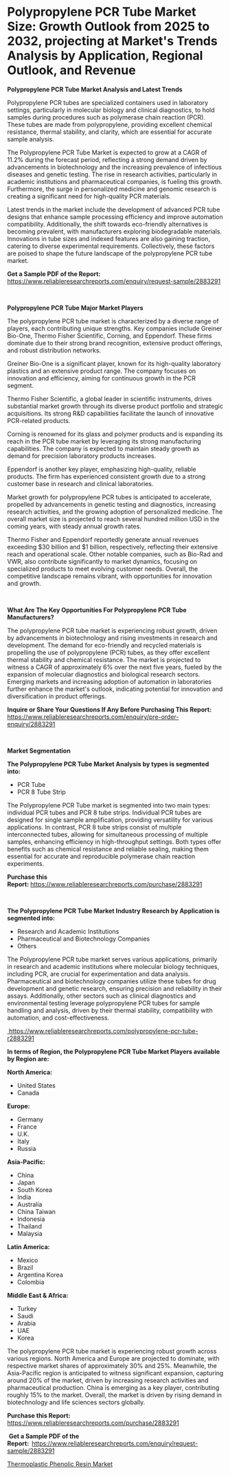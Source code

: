 <p><h1>Polypropylene PCR Tube Market Size: Growth Outlook from 2025 to 2032, projecting at Market's Trends Analysis by Application, Regional Outlook, and Revenue</h1></p><p><strong>Polypropylene PCR Tube Market Analysis and Latest Trends</strong></p>
<p><p>Polypropylene PCR tubes are specialized containers used in laboratory settings, particularly in molecular biology and clinical diagnostics, to hold samples during procedures such as polymerase chain reaction (PCR). These tubes are made from polypropylene, providing excellent chemical resistance, thermal stability, and clarity, which are essential for accurate sample analysis.</p><p>The Polypropylene PCR Tube Market is expected to grow at a CAGR of 11.2% during the forecast period, reflecting a strong demand driven by advancements in biotechnology and the increasing prevalence of infectious diseases and genetic testing. The rise in research activities, particularly in academic institutions and pharmaceutical companies, is fueling this growth. Furthermore, the surge in personalized medicine and genomic research is creating a significant need for high-quality PCR materials.</p><p>Latest trends in the market include the development of advanced PCR tube designs that enhance sample processing efficiency and improve automation compatibility. Additionally, the shift towards eco-friendly alternatives is becoming prevalent, with manufacturers exploring biodegradable materials. Innovations in tube sizes and indexed features are also gaining traction, catering to diverse experimental requirements. Collectively, these factors are poised to shape the future landscape of the polypropylene PCR tube market.</p></p>
<p><strong>Get a Sample PDF of the Report:&nbsp;</strong> <a href="https://www.reliableresearchreports.com/enquiry/request-sample/2883291?utm_campaign=2788&utm_medium=2&utm_source=Github&utm_content=ia&utm_term=13032025&utm_id=polypropylene-pcr-tube">https://www.reliableresearchreports.com/enquiry/request-sample/2883291</a></p>
<p>&nbsp;</p>
<p><strong>Polypropylene PCR Tube Major Market Players</strong></p>
<p><p>The polypropylene PCR tube market is characterized by a diverse range of players, each contributing unique strengths. Key companies include Greiner Bio-One, Thermo Fisher Scientific, Corning, and Eppendorf. These firms dominate due to their strong brand recognition, extensive product offerings, and robust distribution networks.</p><p>Greiner Bio-One is a significant player, known for its high-quality laboratory plastics and an extensive product range. The company focuses on innovation and efficiency, aiming for continuous growth in the PCR segment. </p><p>Thermo Fisher Scientific, a global leader in scientific instruments, drives substantial market growth through its diverse product portfolio and strategic acquisitions. Its strong R&D capabilities facilitate the launch of innovative PCR-related products.</p><p>Corning is renowned for its glass and polymer products and is expanding its reach in the PCR tube market by leveraging its strong manufacturing capabilities. The company is expected to maintain steady growth as demand for precision laboratory products increases.</p><p>Eppendorf is another key player, emphasizing high-quality, reliable products. The firm has experienced consistent growth due to a strong customer base in research and clinical laboratories.</p><p>Market growth for polypropylene PCR tubes is anticipated to accelerate, propelled by advancements in genetic testing and diagnostics, increasing research activities, and the growing adoption of personalized medicine. The overall market size is projected to reach several hundred million USD in the coming years, with steady annual growth rates.</p><p>Thermo Fisher and Eppendorf reportedly generate annual revenues exceeding $30 billion and $1 billion, respectively, reflecting their extensive reach and operational scale. Other notable companies, such as Bio-Rad and VWR, also contribute significantly to market dynamics, focusing on specialized products to meet evolving customer needs. Overall, the competitive landscape remains vibrant, with opportunities for innovation and growth.</p></p>
<p>&nbsp;</p>
<p><strong>What Are The Key Opportunities For Polypropylene PCR Tube Manufacturers?</strong></p>
<p><p>The polypropylene PCR tube market is experiencing robust growth, driven by advancements in biotechnology and rising investments in research and development. The demand for eco-friendly and recycled materials is propelling the use of polypropylene (PCR) tubes, as they offer excellent thermal stability and chemical resistance. The market is projected to witness a CAGR of approximately 6% over the next five years, fueled by the expansion of molecular diagnostics and biological research sectors. Emerging markets and increasing adoption of automation in laboratories further enhance the market's outlook, indicating potential for innovation and diversification in product offerings.</p></p>
<p><strong>Inquire or Share Your Questions If Any Before Purchasing This Report:</strong> <a href="https://www.reliableresearchreports.com/enquiry/pre-order-enquiry/2883291?utm_campaign=2788&utm_medium=2&utm_source=Github&utm_content=ia&utm_term=13032025&utm_id=polypropylene-pcr-tube">https://www.reliableresearchreports.com/enquiry/pre-order-enquiry/2883291</a></p>
<p>&nbsp;</p>
<p><strong>Market Segmentation</strong></p>
<p><strong>The Polypropylene PCR Tube Market Analysis by types is segmented into:</strong></p>
<p><ul><li>PCR Tube</li><li>PCR 8 Tube Strip</li></ul></p>
<p><p>The Polypropylene PCR Tube market is segmented into two main types: individual PCR tubes and PCR 8 tube strips. Individual PCR tubes are designed for single sample amplification, providing versatility for various applications. In contrast, PCR 8 tube strips consist of multiple interconnected tubes, allowing for simultaneous processing of multiple samples, enhancing efficiency in high-throughput settings. Both types offer benefits such as chemical resistance and reliable sealing, making them essential for accurate and reproducible polymerase chain reaction experiments.</p></p>
<p><strong>Purchase this Report:&nbsp;</strong><a href="https://www.reliableresearchreports.com/purchase/2883291?utm_campaign=2788&utm_medium=2&utm_source=Github&utm_content=ia&utm_term=13032025&utm_id=polypropylene-pcr-tube">https://www.reliableresearchreports.com/purchase/2883291</a></p>
<p>&nbsp;</p>
<p><strong>The Polypropylene PCR Tube Market Industry Research by Application is segmented into:</strong></p>
<p><ul><li>Research and Academic Institutions</li><li>Pharmaceutical and Biotechnology Companies</li><li>Others</li></ul></p>
<p><p>The Polypropylene PCR tube market serves various applications, primarily in research and academic institutions where molecular biology techniques, including PCR, are crucial for experimentation and data analysis. Pharmaceutical and biotechnology companies utilize these tubes for drug development and genetic research, ensuring precision and reliability in their assays. Additionally, other sectors such as clinical diagnostics and environmental testing leverage polypropylene PCR tubes for sample handling and analysis, driven by their thermal stability, compatibility with automation, and cost-effectiveness.</p></p>
<p><a href="https://www.reliableresearchreports.com/polypropylene-pcr-tube-r2883291?utm_campaign=2788&utm_medium=2&utm_source=Github&utm_content=ia&utm_term=13032025&utm_id=polypropylene-pcr-tube">&nbsp;https://www.reliableresearchreports.com/polypropylene-pcr-tube-r2883291</a></p>
<p><strong>In terms of Region, the Polypropylene PCR Tube Market Players available by Region are:</strong></p>
<p>
    <p> <strong> North America: </strong>
        <ul>
            <li>United States</li>
            <li>Canada</li>
        </ul>
        </p> 
    <p> <strong> Europe: </strong>
        <ul>
            <li>Germany</li>
            <li>France</li>
            <li>U.K.</li>
            <li>Italy</li>
            <li>Russia</li>
        </ul>
        </p> 
    <p> <strong> Asia-Pacific: </strong>
        <ul>
            <li>China</li>
            <li>Japan</li>
            <li>South Korea</li>
            <li>India</li>
            <li>Australia</li>
            <li>China Taiwan</li>
            <li>Indonesia</li>
            <li>Thailand</li>
            <li>Malaysia</li>
        </ul>
        </p> 
    <p> <strong> Latin America: </strong>
        <ul>
            <li>Mexico</li>
            <li>Brazil</li>
            <li>Argentina Korea</li>
            <li>Colombia</li>
        </ul>
        </p> 
    <p> <strong> Middle East & Africa: </strong>
        <ul>
            <li>Turkey</li>
            <li>Saudi</li>
            <li>Arabia</li>
            <li>UAE</li>
            <li>Korea</li>
        </ul>
    </p>
    </p>
<p><p>The polypropylene PCR tube market is experiencing robust growth across various regions. North America and Europe are projected to dominate, with respective market shares of approximately 30% and 25%. Meanwhile, the Asia-Pacific region is anticipated to witness significant expansion, capturing around 20% of the market, driven by increasing research activities and pharmaceutical production. China is emerging as a key player, contributing roughly 15% to the market. Overall, the market is driven by rising demand in biotechnology and life sciences sectors globally.</p></p>
<p><strong>Purchase this Report: </strong><a href="https://www.reliableresearchreports.com/purchase/2883291?utm_campaign=2788&utm_medium=2&utm_source=Github&utm_content=ia&utm_term=13032025&utm_id=polypropylene-pcr-tube">https://www.reliableresearchreports.com/purchase/2883291</a></p>
<p>&nbsp;<strong>Get a Sample PDF of the Report:&nbsp;&nbsp;</strong><a href="https://www.reliableresearchreports.com/enquiry/request-sample/2883291?utm_campaign=2788&utm_medium=2&utm_source=Github&utm_content=ia&utm_term=13032025&utm_id=polypropylene-pcr-tube">https://www.reliableresearchreports.com/enquiry/request-sample/2883291</a></p>
<p><strong></strong></p>
<p><p><a href="https://github.com/tumacaakesha78/Market-Research-Report-List-1/blob/main/thermoplastic-phenolic-resin-market.md?utm_campaign=2788&utm_medium=2&utm_source=Github&utm_content=ia&utm_term=13032025&utm_id=polypropylene-pcr-tube">Thermoplastic Phenolic Resin Market</a></p></p>